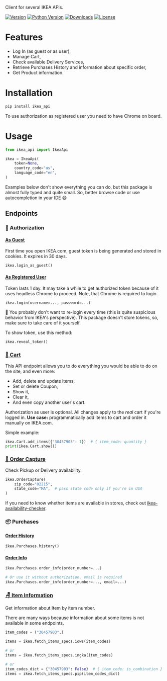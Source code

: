 Client for several IKEA APIs.

[![Version](https://img.shields.io/pypi/v/ikea_api?color=green&label=version)](https://pypi.org/project/ikea_api/)
[![Python Version](https://img.shields.io/pypi/pyversions/ikea_api?color=green)](https://pypi.org/project/ikea_api/)
[![Downloads](https://img.shields.io/pypi/dm/ikea_api?color=green)](https://pypi.org/project/ikea_api/)
[![License](https://img.shields.io/pypi/l/ikea_api?color=green)](https://github.com/vrslev/ikea-api-client/blob/main/LICENSE)

# Features

- Log In (as guest or as user),
- Manage Cart,
- Check available Delivery Services,
- Retrieve Purchases History and information about specific order,
- Get Product information.

# Installation

```bash
pip install ikea_api
```

To use authorization as registered user you need to have Chrome on board.

# Usage

```python
from ikea_api import IkeaApi

ikea = IkeaApi(
    token=None,
    country_code="us",
    language_code="en",
)
```

Examples below don't show everything you can do, but this package is almost fully typed and quite small. So, better browse code or use autocompletion in your IDE 😄

## Endpoints

### 🔑 Authorization

#### [As Guest](https://github.com/vrslev/ikea-api-client/blob/main/src/ikea_api/auth.py#L19)

First time you open IKEA.com, guest token is being generated and stored in cookies. It expires in 30 days.

```python
ikea.login_as_guest()
```

#### [As Registered User](https://github.com/vrslev/ikea-api-client/blob/main/src/ikea_api/auth.py#L117)

Token lasts 1 day. It may take a while to get authorized token because of it uses headless Chrome to proceed. Note, that Chrome is required to login.

```python
ikea.login(username=..., password=...)
```

📌 You probably don't want to re-login every time (this is quite suspicious behavior from IKEA's perspective). This package doesn't store tokens, so, make sure to take care of it yourself.

To show token, use this method:

```python
ikea.reveal_token()
```

### [🛒 Cart](https://github.com/vrslev/ikea-api-client/blob/main/src/ikea_api/endpoints/cart/__init__.py#L26)

This API endpoint allows you to do everything you would be able to do on the site, and even more:

- Add, delete and update items,
- Set or delete Coupon,
- Show it,
- Clear it,
- And even copy another user's cart.

Authorization as user is optional. All changes apply to the _real_ cart if you're logged in. **Use case:** programmatically add items to cart and order it manually on IKEA.com.

Simple example:

```python
ikea.Cart.add_items({"30457903": 1})  # { item_code: quantity }
print(ikea.Cart.show())
```

### [🚛 Order Capture](https://github.com/vrslev/ikea-api-client/blob/main/src/ikea_api/endpoints/order_capture/__init__.py#L12)

Check Pickup or Delivery availability.

```python
ikea.OrderCapture(
    zip_code="02215",
    state_code="MA",  # pass state code only if you're in USA
)
```

If you need to know whether items are available in stores, check out [ikea-availability-checker](https://github.com/Ephigenia/ikea-availability-checker).

### 📦 Purchases

#### [Order History](https://github.com/vrslev/ikea-api-client/blob/main/src/ikea_api/endpoints/purchases/__init__.py#L42)

```python
ikea.Purchases.history()
```

#### [Order Info](https://github.com/vrslev/ikea-api-client/blob/main/src/ikea_api/endpoints/purchases/__init__.py#L52)

```python
ikea.Purchases.order_info(order_number=...)

# Or use it without authorization, email is required
ikea.Purchases.order_info(order_number=..., email=...)
```

### [🪑 Item Information](https://github.com/vrslev/ikea-api-client/tree/main/src/ikea_api/endpoints/item)

Get information about Item by item number.

There are many ways because information about some items is not available in some endpoints.

```python
item_codes = ("30457903",)

items = ikea.fetch_items_specs.iows(item_codes)

# or
items = ikea.fetch_items_specs.ingka(item_codes)

# or
item_codes_dict = {"30457903": False}  # { item_code: is_combination }
items = ikea.fetch_items_specs.pip(item_codes_dict)
```
